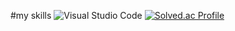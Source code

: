 #my skills
![Visual Studio Code](https://img.shields.io/badge/Visual%20Studio%20Code-007ACC.svg?&style=for-the-badge&logo=Visual%20Studio%20Code&logoColor=white)
[![Solved.ac Profile](http://mazassumnida.wtf/api/v2/generate_badge?boj=dlswns)](https://solved.ac/dlswns/)

